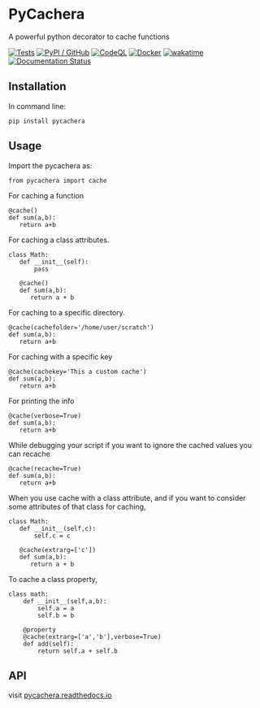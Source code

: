 # PyCachera
A powerful python decorator to cache functions

[![Tests](https://github.com/antolonappan/pycachera/actions/workflows/test.yml/badge.svg)](https://github.com/antolonappan/pycachera/actions/workflows/test.yml)
[![PyPI / GitHub](https://github.com/antolonappan/pycachera/actions/workflows/publish.yml/badge.svg)](https://github.com/antolonappan/pycachera/actions/workflows/publish.yml)
[![CodeQL](https://github.com/antolonappan/pycachera/actions/workflows/codeql.yml/badge.svg)](https://github.com/antolonappan/pycachera/actions/workflows/codeql.yml)
[![Docker](https://github.com/antolonappan/pycachera/actions/workflows/docker-publish.yml/badge.svg)](https://github.com/antolonappan/pycachera/actions/workflows/docker-publish.yml)
[![wakatime](https://wakatime.com/badge/user/e4d61f54-a71a-4db6-81a9-edbb50ce497f/project/49c3495a-f7c4-416b-92b9-2f80ef1b43d2.svg)](https://wakatime.com/badge/user/e4d61f54-a71a-4db6-81a9-edbb50ce497f/project/49c3495a-f7c4-416b-92b9-2f80ef1b43d2)
[![Documentation Status](https://readthedocs.org/projects/pycachera/badge/?version=latest)](https://pycachera.readthedocs.io/en/latest/?badge=latest)

## Installation

In command line:

`pip install pycachera`

## Usage

Import the pycachera as:

```
from pycachera import cache
```

For caching a function
```
@cache()
def sum(a,b):
   return a+b
```

For caching a class attributes.

```
class Math:
   def __init__(self):
       pass
   
   @cache()
   def sum(a,b):
      return a + b  
```

For caching to a specific directory.

```
@cache(cachefolder='/home/user/scratch')
def sum(a,b):
   return a+b
```

For caching with a specific key

```
@cache(cachekey='This a custom cache')
def sum(a,b):
   return a+b
```

For printing the info

```
@cache(verbose=True)
def sum(a,b):
   return a+b
```

While debugging your script if you want to ignore the cached values you can recache
```
@cache(recache=True)
def sum(a,b):
   return a+b
```

When you use cache with a class attribute, and if you want to consider some attributes of that class for caching,

```
class Math:
   def __init__(self,c):
       self.c = c
   
   @cache(extrarg=['c'])
   def sum(a,b):
      return a + b  
```

To cache a class property,
```
class math:
    def __init__(self,a,b):
        self.a = a
        self.b = b
    
    @property
    @cache(extrarg=['a','b'],verbose=True)
    def add(self):
        return self.a + self.b
```



## API

visit [pycachera.readthedocs.io](https://pycachera.readthedocs.io/en/latest/)
